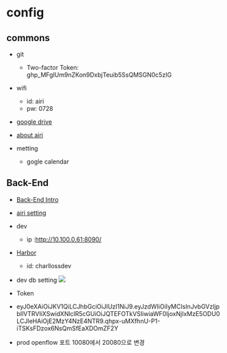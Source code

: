 # config

## commons

* git
  * Two-factor Token: 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

* wifi
  * id: airi
  * pw: 0728
* [google drive](https://drive.google.com/drive/folders/0ADeaYuEUy0V1Uk9PVA*)
* [about airi](https://docs.google.com/presentation/d/1fj62A2DkYO0bRJrqWbtmo1N80KqVIK27fIsxJ2E6CGc/edit?ts=60a1c4e1#slide=id.g8f6a6a85b0_1_3)
* metting
  * gogle calendar

## Back-End

* [Back-End Intro](https://docs.google.com/presentation/d/1l0AcLZGaLZk9Sdyu7XvY1H3SEUf2PWKBzwtuDzfje4M/edit#slide=id.gb8e887e118_0_0)
* [airi setting](https://docs.google.com/presentation/d/1c6PASaRhhyOIdtxAnEH_kM88cVs4sUJKcrP54TfuEcE/edit#slide=id.gbc917ad698_0_1)

* dev
  * ip :http://10.100.0.61:8090/
* [Harbor](https://registry-airi.local/harbor/projects)
  * id: charllossdev

* dev db setting
![](2021-06-04-09-33-05.png)


* Token
* eyJ0eXAiOiJKV1QiLCJhbGciOiJIUzI1NiJ9.eyJzdWIiOiIyMCIsInJvbGVzIjpbIlVTRVIiXSwidXNlclR5cGUiOiJQTEFOTkVSIiwiaWF0IjoxNjIxMzE5ODU0LCJleHAiOjE2MzY4NzE4NTR9.qhpx-uMXfhnU-P1-iTSKsFDzox6NsQmSfEaXDOmZF2Y

* prod openflow 포트 10080에서 20080으로 변경

